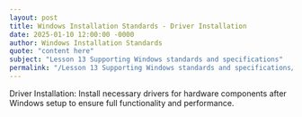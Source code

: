 ```yaml
---
layout: post
title: Windows Installation Standards - Driver Installation
date: 2025-01-10 12:00:00 -0000
author: Windows Installation Standards
quote: "content here"
subject: "Lesson 13 Supporting Windows standards and specifications"
permalink: "/Lesson 13 Supporting Windows standards and specifications/Windows Installation Standards/Windows Installation Standards - Driver Installation"
---
```


Driver Installation: Install necessary drivers for hardware components after Windows setup to ensure full functionality and performance.
